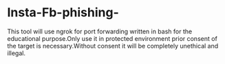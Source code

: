 # Insta-Fb-phishing-
This tool will use ngrok for port forwarding written in bash for the educational purpose.Only use it in protected environment prior consent of the target is necessary.Without consent it will be completely unethical and illegal.
